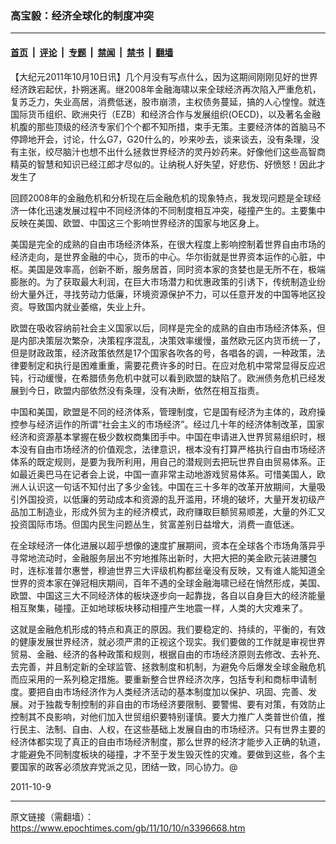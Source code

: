 ### 高宝毅：经济全球化的制度冲突

---

#### [首页](../../../..?n3396668) &nbsp;|&nbsp; [评论](../../../../../epoch-comment?n3396668) &nbsp;|&nbsp; [专题](../../../../../epoch-special?n3396668) &nbsp;|&nbsp; [禁闻](../../../../../epoch-news?n3396668) &nbsp;|&nbsp; [禁书](../../../../../books?n3396668) &nbsp;|&nbsp; [翻墙](https://github.com/gfw-breaker/nogfw/blob/master/README.md?n3396668)


<div class="post_content" id="artbody" itemprop="articleBody">
 <!-- article content begin -->
 <p>
  【大纪元2011年10月10日讯】几个月没有写点什么，因为这期间刚刚见好的世界经济跌宕起伏，扑朔迷离。继2008年金融海啸以来全球经济再次陷入严重危机，复苏乏力，失业高居，消费低迷，股市崩溃，主权债务蔓延，搞的人心惶惶。就连国际货币组织、欧洲央行（EZB）和经济合作与发展组织(OECD)，以及著名金融机腹的那些顶级的经济专家们个个都不知所措，束手无策。主要经济体的首脑马不停蹄地开会，讨论，什么G7，G20什么的，吵来吵去，谈来谈去，没有条理，没有主张，绞尽脑汁也想不出什么拯救世界经济的灵丹妙药来。好像他们这些高智商精英的智慧和知识已经江郎才尽似的。让纳税人好失望，好悲伤、好愤怒！因此才发生了
 </p>
 <p>
  回顾2008年的金融危机和分析现在后金融危机的现象特点，我发现问题是全球经济一体化迅速发展过程中不同经济体的不同制度相互冲突，碰撞产生的。主要集中反映在美国、欧盟、中国这三个影响世界经济的国家与地区身上。
 </p>
 <p>
  美国是完全的成熟的自由市场经济体系，在很大程度上影响控制着世界自由市场的经济走向，是世界金融的中心，货币的中心。华尔街就是世界资本运作的心脏，中枢。美国是效率高，创新不断，服务居首，同时资本家的贪婪也是无所不在，极端膨胀的。为了获取最大利润，在巨大市场潜力和优惠政策的引诱下，传统制造业纷纷大量外迁，寻找劳动力低廉，环境资源保护不力，可以任意开发的中国等地区投资。导致国内就业萎缩，失业上升。
 </p>
 <p>
  欧盟在吸收容纳前社会主义国家以后，同样是完全的成熟的自由市场经济体系，但是内部决策层次繁杂，决策程序混乱，决策效率缓慢，虽然欧元区内货币统一了，但是财政政策，经济政策依然是17个国家各吹各的号，各唱各的调，一种政策，法律要制定和执行是困难重重，需要花费许多的时日。在应对危机中常常显得反应迟钝，行动缓慢，在希腊债务危机中就可以看到欧盟的缺陷了。欧洲债务危机已经发展到今日，欧盟内部依然没有条理，没有决断，依然在相互指责。
 </p>
 <p>
  中国和美国，欧盟是不同的经济体系，管理制度，它是国有经济为主体的，政府操控参与经济运作的所谓“社会主义的市场经济”。经过几十年的经济体制改革，国家经济和资源基本掌握在极少数权商集团手中。中国在申请进入世界贸易组织时，根本没有自由市场经济的价值观念，法律意识，根本没有打算严格执行自由市场经济体系的既定规则，是要为我所利用，用自己的潜规则去把玩世界自由贸易体系。正如最近奥巴马在记者会上说，中国一直非常主动地游戏贸易体系。可惜美国人，欧洲人认识这一句话不知付出了多少金钱。中国在三十多年的改革开放期间，大量吸引外国投资，以低廉的劳动成本和资源的乱开滥用，环境的破坏，大量开发初级产品加工制造业，形成外贸为主的经济模式，政府赚取巨额贸易顺差，大量的外汇又投资国际市场。但国内民生问题丛生，贫富差别日益增大，消费一直低迷。
 </p>
 <p>
  在全球经济一体化进展以超乎想像的速度扩展期间，资本在全球各个市场角落异乎寻常地流动时，金融服务层出不穷地推陈出新时，大把大把的美金欧元装进腰包时，连标准普尔惠誉，穆迪世界三大评级机构都丝毫没有反映，又有谁人能知道全世界的资本家在弹冠相庆期间，百年不遇的全球金融海啸已经在悄然形成，美国、欧盟、中国这三大不同经济体的板块逐步向一起靠拢，各自以自身巨大的经济能量相互聚集，碰撞。正如地球板块移动相撞产生地震一样，人类的大灾难来了。
 </p>
 <p>
  这就是金融危机形成的特点和真正的原因。我们要稳定的、持续的，平衡的，有效的健康发展世界经济，就必须严肃的正视这个现实。我们要做的工作就是审视世界贸易、金融、经济的各种政策和规则，根据自由的市场经济原则去修改、去补充、去完善，并且制定新的全球监管、拯救制度和机制，为避免今后爆发全球金融危机而应采用的一系列稳定措施。要重新整合世界经济次序，包括专利和商标申请制度。要把自由市场经济作为人类经济活动的基本制度加以保护、巩固、完善、发展。对于独裁专制控制的非自由的市场经济要限制、要警惕、要有对策，有效防止控制其不良影响，对他们加入世贸组织要特别谨慎。要大力推广人类普世价值，推行民主、法制、自由、人权，在这些基础上发展自由的市场经济。只有世界主要的经济体都实现了真正的自由市场经济制度，那么世界的经济才能步入正确的轨道，才能避免不同制度板块的碰撞，才不至于发生毁灭性的灾难。要做到这些，各个主要国家的政客必须放弃党派之见，团结一致，同心协力。@
 </p>
 <p>
  2011-10-9
 </p>
 <!-- article content end -->
 <div id="below_article_ad">
 </div>
</div>


---

原文链接（需翻墙）：https://www.epochtimes.com/gb/11/10/10/n3396668.htm